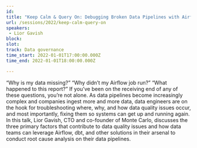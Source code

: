 ```yaml
---
id: 
title: "Keep Calm & Query On: Debugging Broken Data Pipelines with Airflow"
url: /sessions/2022/keep-calm-query-on
speakers:
 - Lior Gavish
block: 
slot: 
track: Data governance
time_start: 2022-01-01T17:00:00.000Z
time_end: 2022-01-01T18:00:00.000Z

---
```


“Why is my data missing?” “Why didn’t my Airflow job run?” “What happened to this report?” If you’ve been on the receiving end of any of these questions, you’re not alone. As data pipelines become increasingly complex and companies ingest more and more data, data engineers are on the hook for troubleshooting where, why, and how data quality issues occur, and most importantly, fixing them so systems can get up and running again. In this talk, Lior Gavish, CTO and co-founder of Monte Carlo, discusses the three primary factors that contribute to data quality issues and how data teams can leverage Airflow, dbt, and other solutions in their arsenal to conduct root cause analysis on their data pipelines.